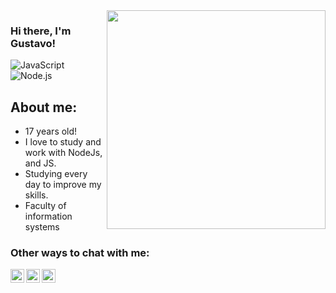 
<img align="right" src="https://agencefl.com/wp-content/uploads/2020/05/creation-site-internet-perpignan-1.png" height="350"/>

### Hi there, I'm Gustavo! 

![JavaScript](https://img.shields.io/badge/javascript-%23323330.svg?style=for-the-badge&logo=javascript&logoColor=%23F7DF1E)
![Node.js](https://img.shields.io/badge/Node.js-43853D?style=for-the-badge&logo=node.js&logoColor=white)

## About me:
-  17 years old!
-  I love to study and work with NodeJs, and JS.
-  Studying every day to improve my skills.
-  Faculty of information systems

### Other ways to chat with me:

[<img align="left" alt="Gustavo | LinkedIn" width="22px" src="https://cdn.jsdelivr.net/npm/simple-icons@v3/icons/linkedin.svg" />][linkedin]
[<img align="left" alt="Gustavo | WhatsApp" width="22px" src="https://cdn.jsdelivr.net/npm/simple-icons@v3/icons/whatsapp.svg" />][whatsapp]
[<img align="left" alt="Gustavo | Instagram" width="22px" src="https://cdn.jsdelivr.net/npm/simple-icons@v3/icons/instagram.svg" />][instagram]

[instagram]: https://www.instagram.com/gu.vieira02/
[linkedin]: https://www.linkedin.com/in/gustavovieirarodrigues/
[whatsapp]: https://api.whatsapp.com/send?phone=5511994133244&text=Pode%20salvar%20meu%20contato%20como%20GustavoVieira!
